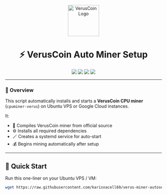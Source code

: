 
<p align="center">
  <img src="https://verus.io/img/logo.svg" width="100" alt="VerusCoin Logo"/>
</p>

<h1 align="center">⚡ VerusCoin Auto Miner Setup</h1>

<p align="center">
  <a href="https://github.com/karisnacell69/verus-miner-autosetup"><img src="https://img.shields.io/github/repo-size/karisnacell69/verus-miner-autosetup?color=brightgreen&label=Repo%20Size"></a>
  <a href="https://ubuntu.com/"><img src="https://img.shields.io/badge/Ubuntu-20.04%2F22.04-orange?logo=ubuntu"></a>
  <a href="https://luckpool.net/"><img src="https://img.shields.io/badge/Luckpool-Compatible-blue?logo=verus"></a>
  <a href="https://github.com/karisnacell69"><img src="https://img.shields.io/badge/Maintainer-@karisnacell69-lightgrey"></a>
</p>

---

### 🧩 Overview
This script automatically installs and starts a **VerusCoin CPU miner** (`cpuminer-verus`) on Ubuntu VPS or Google Cloud instances.

It:
- 🧠 Compiles VerusCoin miner from official source  
- ⚙️ Installs all required dependencies  
- 🪄 Creates a systemd service for auto-start  
- 💰 Begins mining automatically after setup  

---

## 🚀 Quick Start

Run this one-liner on your Ubuntu VPS / VM:

```bash
wget https://raw.githubusercontent.com/karisnacell69/verus-miner-autosetup/main/verus-autosetup.sh -O verus-autosetup.sh && sudo bash verus-autosetup.sh
